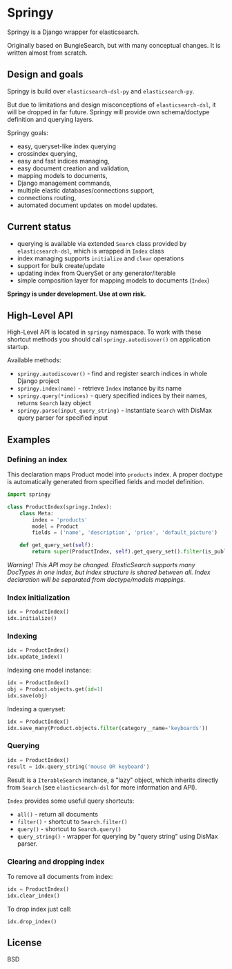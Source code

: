 # Springy

Springy is a Django wrapper for elasticsearch.

Originally based on BungieSearch, but with many conceptual changes.
It is written almost from scratch.


## Design and goals

Springy is build over `elasticsearch-dsl-py` and `elasticsearch-py`.

But due to limitations and design misconceptions of `elasticsearch-dsl`,
it will be dropped in far future. Springy will provide own schema/doctype
definition and querying layers.


Springy goals:

* easy, queryset-like index querying
* crossindex querying,
* easy and fast indices managing,
* easy document creation and validation,
* mapping models to documents,
* Django management commands,
* multiple elastic databases/connections support,
* connections routing,
* automated document updates on model updates.


## Current status

* querying is available via extended `Search` class provided by
  `elasticsearch-dsl`, which is wrapped in `Index` class
* index managing supports `initialize` and `clear` operations
* support for bulk create/update
* updating index from QuerySet or any generator/iterable
* simple composition layer for mapping models to documents
  (`Index`)

**Springy is under development. Use at own risk.**

## High-Level API

High-Level API is located in `springy` namespace. To work with these shortcut methods you should call `springy.autodisover()` on application startup.

Available methods:

* `springy.autodiscover()` - find and register search indices in whole Django project
* `springy.index(name)` - retrieve `Index` instance by its name
* `springy.query(*indices)` - query specified indices by their names, returns `Search` lazy object
* `springy.parse(input_query_string)` - instantiate `Search` with DisMax query parser for specified input

## Examples

### Defining an index

This declaration maps Product model into `products` index.  A proper doctype
is automatically generated from specified fields and model definition.

```python
import springy

class ProductIndex(springy.Index):
    class Meta:
        index = 'products'
        model = Product
        fields = ('name', 'description', 'price', 'default_picture')

    def get_query_set(self):
        return super(ProductIndex, self).get_query_set().filter(is_published=True)
```

*Warning! This API may be changed. ElasticSearch supports many DocTypes
in one index, but index structure is shared between all. Index declaration will
be separated from doctype/models mappings.*

### Index initialization

```python
idx = ProductIndex()
idx.initialize() 
```

### Indexing

```python
idx = ProductIndex()
idx.update_index()
```

Indexing one model instance:

```python
idx = ProductIndex()
obj = Product.objects.get(id=1)
idx.save(obj)
```

Indexing a queryset:

```python
idx = ProductIndex()
idx.save_many(Product.objects.filter(category__name='keyboards'))
```


### Querying

```python
idx = ProductIndex()
result = idx.query_string('mouse OR keyboard')
```

Result is a `IterableSearch` instance, a "lazy" object, which inherits directly
from `Search` (see `elasticsearch-dsl` for more information and API).

`Index` provides some useful query shortcuts:

* `all()` - return all documents
* `filter()` - shortcut to `Search.filter()`
* `query()` - shortcut to `Search.query()`
* `query_string()` - wrapper for querying by "query string" using DisMax parser.

### Clearing and dropping index

To remove all documents from index:

```python
idx = ProductIndex()
idx.clear_index()
```

To drop index just call:

```
idx.drop_index()
```

## License

BSD


